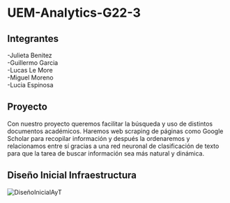 # UEM-Analytics-G22-3

## Integrantes
-Julieta Benitez  
-Guillermo Garcia  
-Lucas Le More  
-Miguel Moreno  
-Lucia Espinosa  

## Proyecto
Con nuestro proyecto queremos facilitar la búsqueda y uso de distintos documentos académicos. Haremos web scraping de páginas como Google Scholar para recopilar información y después la ordenaremos y relacionamos entre sí gracias a una red neuronal de clasificación de texto para que la tarea de buscar información sea más natural y dinámica.

## Diseño Inicial Infraestructura
![DiseñoInicialAyT](https://app.diagrams.net/#G1SP-8_RUE4ai3Rj7j7IkGqsCm4AU_YqFZ)


